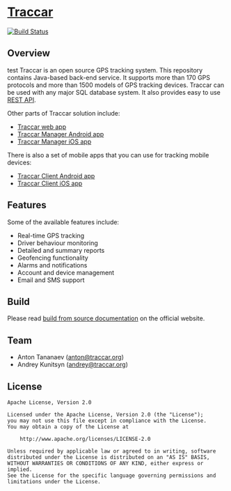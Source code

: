 # [Traccar](https://www.traccar.org)
[![Build Status](https://travis-ci.org/traccar/traccar.svg?branch=master)](https://travis-ci.org/traccar/traccar)

## Overview
test
Traccar is an open source GPS tracking system. This repository contains Java-based back-end service. It supports more than 170 GPS protocols and more than 1500 models of GPS tracking devices. Traccar can be used with any major SQL database system. It also provides easy to use [REST API](https://www.traccar.org/traccar-api/).

Other parts of Traccar solution include:

- [Traccar web app](https://github.com/traccar/traccar-web)
- [Traccar Manager Android app](https://github.com/traccar/traccar-manager-android)
- [Traccar Manager iOS app](https://github.com/traccar/traccar-manager-ios)

There is also a set of mobile apps that you can use for tracking mobile devices:

- [Traccar Client Android app](https://github.com/traccar/traccar-client-android)
- [Traccar Client iOS app](https://github.com/traccar/traccar-client-ios)

## Features

Some of the available features include:

- Real-time GPS tracking
- Driver behaviour monitoring
- Detailed and summary reports
- Geofencing functionality
- Alarms and notifications
- Account and device management
- Email and SMS support

## Build

Please read [build from source documentation](https://www.traccar.org/build/) on the official website.

## Team

- Anton Tananaev ([anton@traccar.org](mailto:anton@traccar.org))
- Andrey Kunitsyn ([andrey@traccar.org](mailto:andrey@traccar.org))

## License

    Apache License, Version 2.0

    Licensed under the Apache License, Version 2.0 (the "License");
    you may not use this file except in compliance with the License.
    You may obtain a copy of the License at

        http://www.apache.org/licenses/LICENSE-2.0

    Unless required by applicable law or agreed to in writing, software
    distributed under the License is distributed on an "AS IS" BASIS,
    WITHOUT WARRANTIES OR CONDITIONS OF ANY KIND, either express or implied.
    See the License for the specific language governing permissions and
    limitations under the License.
